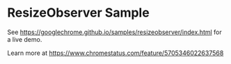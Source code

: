 ResizeObserver Sample
===
See https://googlechrome.github.io/samples/resizeobserver/index.html for a live demo.

Learn more at https://www.chromestatus.com/feature/5705346022637568
